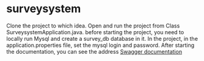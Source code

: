 # surveysystem

Clone the project to which idea. Open and run the project from Class SurveysystemApplication.java.
before starting the project, you need to locally run Mysql and create a survey_db database in it. In the project, in the application.properties file, set the mysql login and password. After starting the documentation, you can see the address
[Swagger documentation](http://localhost:8080/swagger-ui.html)
